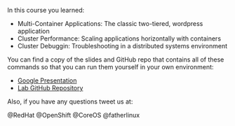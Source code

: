 In this course you learned:
- Multi-Container Applications: The classic two-tiered, wordpress application
- Cluster Performance: Scaling applications horizontally with containers
- Cluster Debuggin: Troubleshooting in a distributed systems environment

You can find a copy of the slides and GitHub repo that contains all of these commands so that you can run them yourself in your own environment:
- [Google Presentation](https://docs.google.com/presentation/d/1fC9cKR2-kFW5l-VEk0Z5_1vriYpROXOXM_5rhyVnBi4/edit#slide=id.g20639ff941_0_42)
- [Lab GitHub Repository](https://github.com/openshift-labs/learn-katacoda)

Also, if you have any questions tweet us at:

@RedHat @OpenShift @CoreOS @fatherlinux
